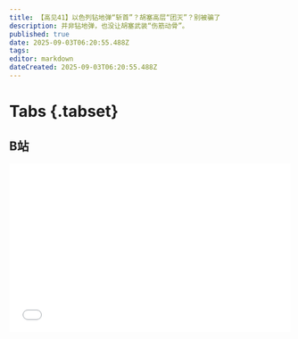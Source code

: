 ```yaml
---
title: 【高见41】以色列钻地弹“斩首”？胡塞高层“团灭”？别被骗了
description: 并非钻地弹，也没让胡塞武装“伤筋动骨”。
published: true
date: 2025-09-03T06:20:55.488Z
tags: 
editor: markdown
dateCreated: 2025-09-03T06:20:55.488Z
---
```


# Tabs {.tabset}

## B站

<div style="position: relative; padding: 30% 45%;">
<iframe style="position: absolute; width: 100%; height: 100%; left: 0; top: 0;" src="//player.bilibili.com/player.html?&bvid=BV1THaNzxEcF&page=1&as_wide=1&high_quality=1&danmaku=1&autoplay=0" scrolling="no" border="0" frameborder="no" framespacing="0" allowfullscreen="true"></iframe>
</div>


#